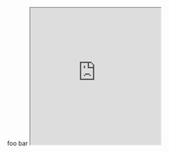 foo bar
      <iframe src="https://youtu.be/9SULSoOYmRs?si=vXSC0NiSIjdhwo24" class="is-fullwidth" height="315px">
    </iframe>

